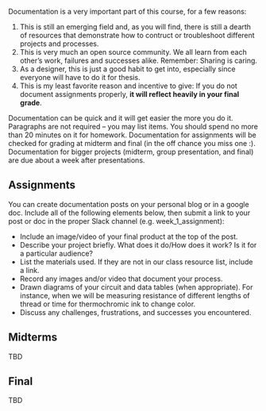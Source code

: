 Documentation is a very important part of this course, for a few reasons:

1. This is still an emerging field and, as you will find, there is still a dearth of resources that demonstrate how to contruct or troubleshoot different projects and processes.
2. This is very much an open source community. We all learn from each other’s work, failures and successes alike. Remember: Sharing is caring.
3. As a designer, this is just a good habit to get into, especially since everyone will have to do it for thesis.
4. This is my least favorite reason and incentive to give: If you do not document assignments properly, **it will reflect heavily in your final grade**.

Documentation can be quick and it will get easier the more you do it. Paragraphs are not required – you may list items. You should spend no more than 20 minutes on it for homework. Documentation for assignments will be checked for grading at midterm and final (in the off chance you miss one :). Documentation for bigger projects (midterm, group presentation, and final) are due about a week after presentations.

## Assignments
You can create documentation posts on your personal blog or in a google doc. Include all of the following elements below, then submit a link to your post or doc in the proper Slack channel (e.g. week_1_assignment): 
- Include an image/video of your final product at the top of the post.
- Describe your project briefly. What does it do/How does it work? Is it for a particular audience?
- List the materials used. If they are not in our class resource list, include a link.
- Record any images and/or video that document your process.
- Drawn diagrams of your circuit and data tables (when appropriate). For instance, when we will be measuring resistance of different lengths of thread or time for thermochromic ink to change color.
- Discuss any challenges, frustrations, and successes you encountered.

## Midterms
TBD

## Final
TBD
